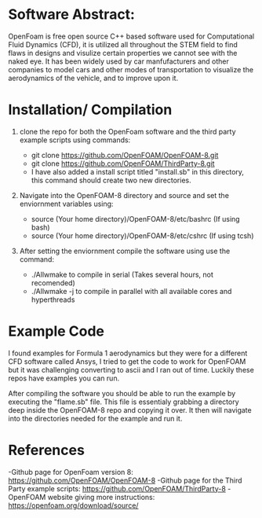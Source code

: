 # Software Abstract:
OpenFoam is free open source C++ based software used for Computational Fluid Dynamics (CFD), it is utilized all throughout the STEM field to find flaws in designs and visulize certain properties we cannot see with the naked eye. It has been widely used by car manfufacturers and other companies to model cars and other modes of transportation to visualize the aerodynamics of the vehicle, and to improve upon it. 


# Installation/ Compilation
1. clone the repo for both the OpenFoam software and the third party example scripts using commands:
    - git clone https://github.com/OpenFOAM/OpenFOAM-8.git
    - git clone https://github.com/OpenFOAM/ThirdParty-8.git 
    - I have also added a install script titled "install.sb" in this directory, this command should create two new directories.

2. Navigate into the OpenFOAM-8 directory and source and set the enviornment variables using:
    - source (Your home directory)/OpenFOAM-8/etc/bashrc (If using bash)
    - source (Your home directory)/OpenFOAM-8/etc/cshrc  (If using tcsh)

3. After setting the enviornment compile the software using use the command:
    - ./Allwmake to compile in serial (Takes several hours, not recomended)
    - ./Allwmake -j to compile in parallel with all available cores and hyperthreads

# Example Code
I found examples for Formula 1 aerodynamics but they were for a different CFD software called Ansys, I tried to get the code to work for OpenFOAM but it was challenging converting to ascii and I ran out of time. Luckily these repos have examples you can run.

After compiling the software you should be able to run the example by executing the "flame.sb" file. This file is essentialy grabbing a directory deep inside the OpenFOAM-8 repo and copying it over. It then will navigate into the directories needed for the example and run it. 

# References
-Github page for OpenFoam version 8: https://github.com/OpenFOAM/OpenFOAM-8
-Github page for the Third Party example scripts: https://github.com/OpenFOAM/ThirdParty-8
-OpenFOAM website giving more instructions: https://openfoam.org/download/source/



